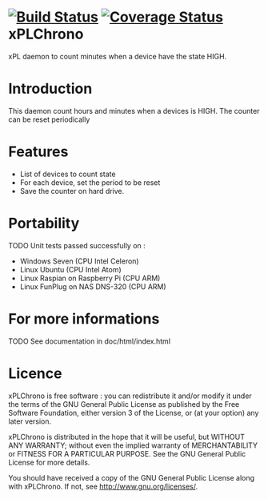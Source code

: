 [![Build Status](https://travis-ci.org/FragJage/xPLChrono.svg?branch=master)](https://travis-ci.org/FragJage/xPLChrono)
[![Coverage Status](https://coveralls.io/repos/github/FragJage/xPLChrono/badge.svg?branch=master)](https://coveralls.io/github/FragJage/xPLChrono?branch=master)
xPLChrono
===========
xPL daemon to count minutes when a device have the state HIGH. 

Introduction
============
This daemon count hours and minutes when a devices is HIGH. The counter can be reset periodically  


Features
========
 - List of devices to count state
 - For each device, set the period to be reset
 - Save the counter on hard drive.  
 
Portability
===========
TODO
Unit tests passed successfully on :
 - Windows Seven (CPU Intel Celeron)
 - Linux Ubuntu (CPU Intel Atom)
 - Linux Raspian on Raspberry Pi (CPU ARM)
 - Linux FunPlug on NAS DNS-320 (CPU ARM)

For more informations
=====================
TODO
See documentation in doc/html/index.html

Licence
=======
xPLChrono is free software : you can redistribute it and/or modify it under the terms of the GNU General Public License as published by the Free Software Foundation, either version 3 of the License, or (at your option) any later version.

xPLChrono is distributed in the hope that it will be useful, but WITHOUT ANY WARRANTY; without even the implied warranty of MERCHANTABILITY or FITNESS FOR A PARTICULAR PURPOSE. See the GNU General Public License for more details.

You should have received a copy of the GNU General Public License along with xPLChrono. If not, see http://www.gnu.org/licenses/.